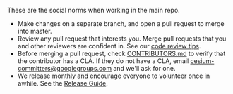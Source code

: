 These are the social norms when working in the main repo.

* Make changes on a separate branch, and open a pull request to merge into master.
* Review any pull request that interests you.  Merge pull requests that you and other reviewers are confident in.  See our [code review tips](https://github.com/AnalyticalGraphicsInc/cesium/wiki/Code-Review-Tips).
* Before merging a pull request, check [CONTRIBUTORS.md](https://github.com/AnalyticalGraphicsInc/cesium/blob/master/CONTRIBUTORS.md) to verify that the contributor has a CLA.  If they do not have a CLA, email cesium-committers@googlegroups.com and we'll ask for one.
* We release monthly and encourage everyone to volunteer once in awhile.  See the [Release Guide](https://github.com/AnalyticalGraphicsInc/cesium/wiki/Release-Guide).